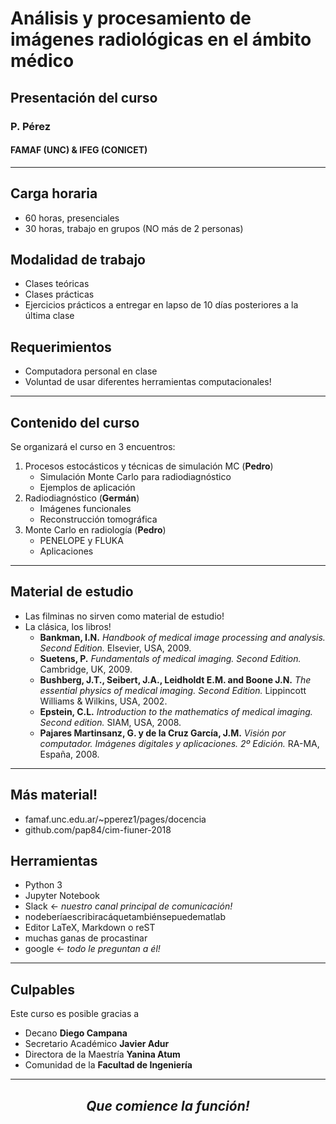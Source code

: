 # Análisis y procesamiento de imágenes radiológicas en el ámbito médico

## Presentación del curso

### P. Pérez

#### FAMAF (UNC) & IFEG (CONICET)

---

## Carga horaria

* 60 horas, presenciales
* 30 horas, trabajo en grupos (NO más de 2 personas)

## Modalidad de trabajo

* Clases teóricas
* Clases prácticas
* Ejercicios prácticos a entregar en lapso de 10 días posteriores a la última clase

## Requerimientos

* Computadora personal en clase
* Voluntad de usar diferentes herramientas computacionales!

---

## Contenido del curso

Se organizará el curso en 3 encuentros:

1. Procesos estocásticos y técnicas de simulación MC (**Pedro**)
	* Simulación Monte Carlo para radiodiagnóstico
	* Ejemplos de aplicación
2. Radiodiagnóstico (**Germán**)
	* Imágenes funcionales
	* Reconstrucción tomográfica
3. Monte Carlo en radiología (**Pedro**)
	* PENELOPE y FLUKA
	* Aplicaciones

---

## Material de estudio

* Las filminas no sirven como material de estudio!
* La clásica, los libros!
	* **Bankman, I.N.** *Handbook of medical image processing and analysis. Second Edition.* Elsevier, USA, 2009.
	* **Suetens, P.** *Fundamentals of medical imaging. Second Edition.* Cambridge, UK, 2009.
	* **Bushberg, J.T., Seibert, J.A., Leidholdt E.M. and Boone J.N.** *The essential physics of medical imaging. Second Edition.* Lippincott Williams & Wilkins, USA, 2002.
	* **Epstein, C.L.** *Introduction to the mathematics of medical imaging. Second edition.* SIAM, USA, 2008.
	* **Pajares Martinsanz, G. y de la Cruz García, J.M.** *Visión por computador. Imágenes digitales y aplicaciones. 2º Edición.* RA-MA, España, 2008.

---
## Más material!

* famaf.unc.edu.ar/~pperez1/pages/docencia
* github.com/pap84/cim-fiuner-2018

## Herramientas

* Python 3
* Jupyter Notebook
* Slack <- *nuestro canal principal de comunicación!*
* nodeberíaescribiracáquetambiénsepuedematlab
* Editor LaTeX, Markdown o reST
* muchas ganas de procastinar
* google <- *todo le preguntan a él!*

---

## Culpables

Este curso es posible gracias a

* Decano **Diego Campana**
* Secretario Académico **Javier Adur**
* Directora de la Maestría **Yanina Atum**
* Comunidad de la **Facultad de Ingeniería**

---

## <center>*Que comience la función!*</center>